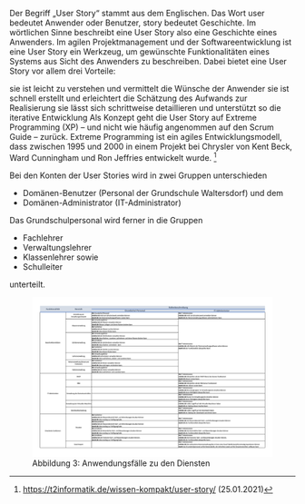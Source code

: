 Der Begriff „User Story“ stammt aus dem Englischen. Das Wort user bedeutet Anwender oder Benutzer, story bedeutet Geschichte. Im wörtlichen Sinne beschreibt eine User Story also eine Geschichte eines Anwenders. Im agilen Projektmanagement und der Softwareentwicklung ist eine User Story ein Werkzeug, um gewünschte Funktionalitäten eines Systems aus Sicht des Anwenders zu beschreiben. Dabei bietet eine User Story vor allem drei Vorteile:

sie ist leicht zu verstehen und vermittelt die Wünsche der Anwender
sie ist schnell erstellt und erleichtert die Schätzung des Aufwands zur Realisierung
sie lässt sich schrittweise detaillieren und unterstützt so die iterative Entwicklung
Als Konzept geht die User Story auf Extreme Programming (XP) – und nicht wie häufig angenommen auf den Scrum Guide – zurück. Extreme Programming ist ein agiles Entwicklungsmodell, dass zwischen 1995 und 2000 in einem Projekt bei Chrysler von Kent Beck, Ward Cunningham und Ron Jeffries entwickelt wurde. [^1]

Bei den Konten der User Stories wird in zwei Gruppen unterschieden

* Domänen-Benutzer (Personal der Grundschule Waltersdorf) und dem
* Domänen-Administrator (IT-Administrator)

Das Grundschulpersonal wird ferner in die Gruppen

* Fachlehrer
* Verwaltungslehrer
* Klassenlehrer sowie 
* Schulleiter 

unterteilt. 


<figure>
 <a href="https://raw.githubusercontent.com/notenverwaltung/Notenverwaltungssoftware/master/Bilder/user stories.jpg" data-toggle="lightbox" data-title="UserStories" data-footer="Verwaltungsnetz der Grundschule Waltersdorf">
  <img src="https://raw.githubusercontent.com/notenverwaltung/Notenverwaltungssoftware/master/Bilder/user stories.jpg"> </a>
  <figcaption>Abbildung 3: Anwendungsfälle zu den Diensten</figcaption>
</figure>

[^1]: https://t2informatik.de/wissen-kompakt/user-story/ (25.01.2021)
